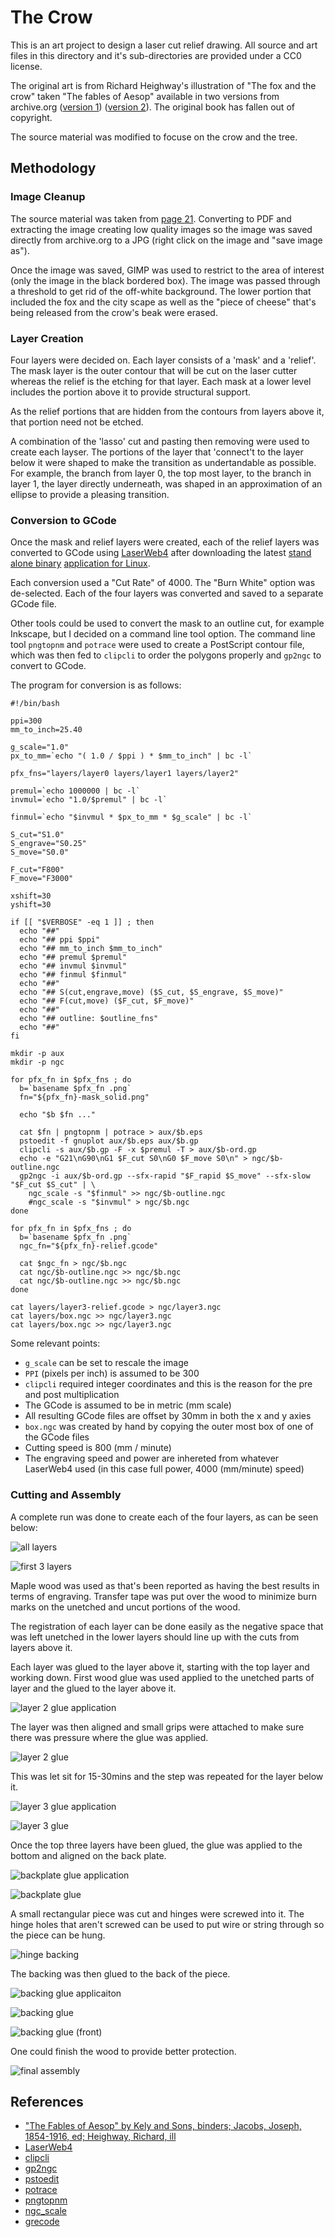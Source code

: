 The Crow
===

This is an art project to design a laser cut relief drawing.
All source and art files in this directory and it's sub-directories
are provided under a CC0 license.

The original art is from Richard Heighway's illustration of
"The fox and the crow" taken "The fables of Aesop" available
in two versions from archive.org ([version 1](https://archive.org/details/fablesofsop00aeso))
([version 2](https://archive.org/details/fablesofsopsel00kely)).
The original book has fallen out of copyright.

The source material was modified to focuse on the crow and the tree.


Methodology
---

### Image Cleanup

The source material was taken from [page 21](https://archive.org/stream/fablesofsopsel00kely#page/20/mode/2up).
Converting to PDF and extracting the image creating low quality images so the
image was saved directly from archive.org to a JPG (right click on the image and "save image as").

Once the image was saved, GIMP was used to restrict to the area of interest (only the image in the
black bordered box).
The image was passed through a threshold to get rid of the off-white background.
The lower portion that included the fox and the city scape as well
as the "piece of cheese" that's being released from the crow's beak were erased.

### Layer Creation

Four layers were decided on.
Each layer consists of a 'mask' and a 'relief'.
The mask layer is the outer contour that will be cut on the laser cutter whereas
the relief is the etching for that layer.
Each mask at a lower level includes the portion above it to provide structural support.

As the relief portions that are hidden from the contours from layers above it,
that portion need not be etched.

A combination of the 'lasso' cut and pasting then removing were used to create each layser.
The portions of the layer that 'connect't to the layer below it were shaped to
make the transition as undertandable as possible.
For example, the branch from layer 0, the top most layer, to the branch in layer 1, the
layer directly underneath, was shaped in an approximation of an ellipse to provide
a pleasing transition.

### Conversion to GCode

Once the mask and relief layers were created, each of the relief layers was
converted to GCode using [LaserWeb4](https://github.com/LaserWeb/LaserWeb4)
after downloading the latest [stand alone binary](https://github.com/LaserWeb/LaserWeb4-Binaries/)
[application for Linux](http://laserweb-release.s3-website-us-east-1.amazonaws.com/).

Each conversion used a "Cut Rate" of 4000.
The "Burn White" option was de-selected.
Each of the four layers was converted and saved to a separate GCode file.

Other tools could be used to convert the mask to an outline cut, for example
Inkscape, but I decided on a command line tool option.
The command line tool `pngtopnm` and `potrace` were used to create a PostScript contour file,
which was then fed to `clipcli` to order the polygons properly and `gp2ngc` to convert
to GCode.

The program for conversion is as follows:

```
#!/bin/bash

ppi=300
mm_to_inch=25.40

g_scale="1.0"
px_to_mm=`echo "( 1.0 / $ppi ) * $mm_to_inch" | bc -l`

pfx_fns="layers/layer0 layers/layer1 layers/layer2"

premul=`echo 1000000 | bc -l`
invmul=`echo "1.0/$premul" | bc -l`

finmul=`echo "$invmul * $px_to_mm * $g_scale" | bc -l`

S_cut="S1.0"
S_engrave="S0.25"
S_move="S0.0"

F_cut="F800"
F_move="F3000"

xshift=30
yshift=30

if [[ "$VERBOSE" -eq 1 ]] ; then
  echo "##"
  echo "## ppi $ppi"
  echo "## mm_to_inch $mm_to_inch"
  echo "## premul $premul"
  echo "## invmul $invmul"
  echo "## finmul $finmul"
  echo "##"
  echo "## S(cut,engrave,move) ($S_cut, $S_engrave, $S_move)"
  echo "## F(cut,move) ($F_cut, $F_move)"
  echo "##"
  echo "## outline: $outline_fns"
  echo "##"
fi

mkdir -p aux
mkdir -p ngc

for pfx_fn in $pfx_fns ; do
  b=`basename $pfx_fn .png`
  fn="${pfx_fn}-mask_solid.png"

  echo "$b $fn ..."

  cat $fn | pngtopnm | potrace > aux/$b.eps
  pstoedit -f gnuplot aux/$b.eps aux/$b.gp
  clipcli -s aux/$b.gp -F -x $premul -T > aux/$b-ord.gp
  echo -e "G21\nG90\nG1 $F_cut S0\nG0 $F_move S0\n" > ngc/$b-outline.ngc
  gp2ngc -i aux/$b-ord.gp --sfx-rapid "$F_rapid $S_move" --sfx-slow "$F_cut $S_cut" | \
    ngc_scale -s "$finmul" >> ngc/$b-outline.ngc
    #ngc_scale -s "$invmul" > ngc/$b.ngc
done

for pfx_fn in $pfx_fns ; do
  b=`basename $pfx_fn .png`
  ngc_fn="${pfx_fn}-relief.gcode"

  cat $ngc_fn > ngc/$b.ngc
  cat ngc/$b-outline.ngc >> ngc/$b.ngc
  cat ngc/$b-outline.ngc >> ngc/$b.ngc
done

cat layers/layer3-relief.gcode > ngc/layer3.ngc
cat layers/box.ngc >> ngc/layer3.ngc
cat layers/box.ngc >> ngc/layer3.ngc
```

Some relevant points:

* `g_scale` can be set to rescale the image
* `PPI` (pixels per inch) is assumed to be 300
* `clipcli` required integer coordinates and this is the reason for the pre and post multiplication
* The GCode is assumed to be in metric (mm scale)
* All resulting GCode files are offset by 30mm in both the x and y axies
* `box.ngc` was created by hand by copying the outer most box of one of the GCode files
* Cutting speed is 800 (mm / minute)
* The engraving speed and power are inhereted from whatever LaserWeb4 used (in this case full power, 4000 (mm/minute) speed)

### Cutting and Assembly


A complete run was done to create each of the four layers, as can be seen below:

![all layers](doc/img/cut-pieces.jpg)

![first 3 layers](doc/img/layers-1-2-3.jpg)

Maple wood was used as that's been reported as having the best results in terms of
engraving.
Transfer tape was put over the wood to minimize burn marks on the unetched and uncut
portions of the wood.

The registration of each layer can be done easily as the negative space that was left
unetched in the lower layers should line up with the cuts from layers above it.

Each layer was glued to the layer above it, starting with the top layer and working down.
First wood glue was used applied to the unetched parts of layer and the glued to the layer above it.

![layer 2 glue application](doc/img/layer-2-glue-application.jpg)

The layer was then aligned and small grips were attached to make sure there was pressure where the glue
was applied.

![layer 2 glue](doc/img/layer-2-glue.jpg)

This was let sit for 15-30mins and the step was repeated for the layer below it.

![layer 3 glue application](doc/img/layer-3-glue-application.jpg)

![layer 3 glue](doc/img/layer-3-glue.jpg)

Once the top three layers have been glued, the glue was applied to the bottom and aligned on the back plate.

![backplate glue application](doc/img/glue-backplate-application.jpg)

![backplate glue](doc/img/glue-backplate.jpg)

A small rectangular piece was cut and hinges were screwed into it.
The hinge holes that aren't screwed can be used to put wire or string through so the piece can be hung.

![hinge backing](doc/img/backing-hinge.jpg)

The backing was then glued to the back of the piece.

![backing glue applicaiton](doc/img/backing-glue.jpg)

![backing glue](doc/img/backing.jpg)

![backing glue (front)](doc/img/glue-backing.jpg)

One could finish the wood to provide better protection.

![final assembly](doc/img/final-assembly.jpg)


References
---

* ["The Fables of Aesop" by Kely and Sons, binders; Jacobs, Joseph, 1854-1916, ed; Heighway, Richard, ill](https://archive.org/details/fablesofsopsel00kely)
* [LaserWeb4](https://github.com/LaserWeb/LaserWeb4)
* [clipcli](https://github.com/abetusk/clipcli)
* [gp2ngc](https://github.com/abetusk/abes_cnc_utilities/blob/release/conversion/gp2ngc.py)
* [pstoedit](http://www.pstoedit.net/)
* [potrace](http://potrace.sourceforge.net/)
* [pngtopnm](http://netpbm.sourceforge.net/doc/pngtopnm.html)
* [ngc_scale](https://github.com/abetusk/abes_cnc_utilities/blob/release/ngc_scale.pl)
* [grecode](https://github.com/bkubicek/grecode)

